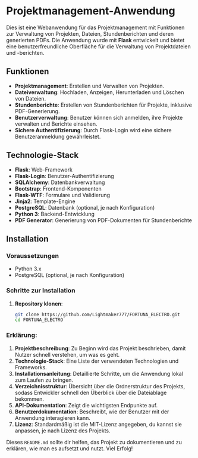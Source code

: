 # Projektmanagement-Anwendung

Dies ist eine Webanwendung für das Projektmanagement mit Funktionen zur Verwaltung von Projekten, Dateien, Stundenberichten und deren generierten PDFs. Die Anwendung wurde mit **Flask** entwickelt und bietet eine benutzerfreundliche Oberfläche für die Verwaltung von Projektdateien und -berichten.

## Funktionen

- **Projektmanagement**: Erstellen und Verwalten von Projekten.
- **Dateiverwaltung**: Hochladen, Anzeigen, Herunterladen und Löschen von Dateien.
- **Stundenberichte**: Erstellen von Stundenberichten für Projekte, inklusive PDF-Generierung.
- **Benutzerverwaltung**: Benutzer können sich anmelden, ihre Projekte verwalten und Berichte einsehen.
- **Sichere Authentifizierung**: Durch Flask-Login wird eine sichere Benutzeranmeldung gewährleistet.

## Technologie-Stack

- **Flask**: Web-Framework
- **Flask-Login**: Benutzer-Authentifizierung
- **SQLAlchemy**: Datenbankverwaltung
- **Bootstrap**: Frontend-Komponenten
- **Flask-WTF**: Formulare und Validierung
- **Jinja2**: Template-Engine
- **PostgreSQL**: Datenbank (optional, je nach Konfiguration)
- **Python 3**: Backend-Entwicklung
- **PDF Generator**: Generierung von PDF-Dokumenten für Stundenberichte

## Installation

### Voraussetzungen

- Python 3.x
- PostgreSQL (optional, je nach Konfiguration)

### Schritte zur Installation

1. **Repository klonen**:

   ```bash
   git clone https://github.com/Lightmaker777/FORTUNA_ELECTRO.git
   cd FORTUNA_ELECTRO

### Erklärung:

1. **Projektbeschreibung**: Zu Beginn wird das Projekt beschrieben, damit Nutzer schnell verstehen, um was es geht.
2. **Technologie-Stack**: Eine Liste der verwendeten Technologien und Frameworks.
3. **Installationsanleitung**: Detaillierte Schritte, um die Anwendung lokal zum Laufen zu bringen.
4. **Verzeichnisstruktur**: Übersicht über die Ordnerstruktur des Projekts, sodass Entwickler schnell den Überblick über die Dateiablage bekommen.
5. **API-Dokumentation**: Zeigt die wichtigsten Endpunkte auf.
6. **Benutzerdokumentation**: Beschreibt, wie der Benutzer mit der Anwendung interagieren kann.
7. **Lizenz**: Standardmäßig ist die MIT-Lizenz angegeben, du kannst sie anpassen, je nach Lizenz des Projekts.

Dieses `README.md` sollte dir helfen, das Projekt zu dokumentieren und zu erklären, wie man es aufsetzt und nutzt. Viel Erfolg!

